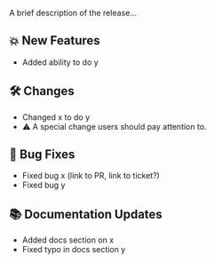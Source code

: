 A brief description of the release...

## :boom: New Features
- Added ability to do y

## :hammer_and_wrench: Changes
- Changed x to do y
- :warning: A special change users should pay attention to.

## :bug: Bug Fixes
- Fixed bug x (link to PR, link to ticket?)
- Fixed bug y

## :books: Documentation Updates
- Added docs section on x
- Fixed typo in docs section y
